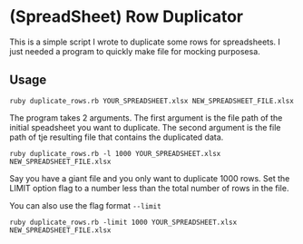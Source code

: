 # (SpreadSheet) Row Duplicator

This is a simple script I wrote to duplicate some rows for spreadsheets. I just needed a program to quickly make file for mocking purposesa.

## Usage

`ruby duplicate_rows.rb YOUR_SPREADSHEET.xlsx NEW_SPREADSHEET_FILE.xlsx`

The program takes 2 arguments. The first argument is the file path of the initial speadsheet you want to duplicate.  The second argument is the file path of tje resulting file that contains the duplicated data.

`ruby duplicate_rows.rb -l 1000 YOUR_SPREADSHEET.xlsx NEW_SPREADSHEET_FILE.xlsx`

Say you have a giant file and you only want to duplicate 1000 rows.  Set the LIMIT option flag to a number less than the total number of rows in the file.

You can also use the flag format `--limit`

`ruby duplicate_rows.rb -limit 1000 YOUR_SPREADSHEET.xlsx NEW_SPREADSHEET_FILE.xlsx`

